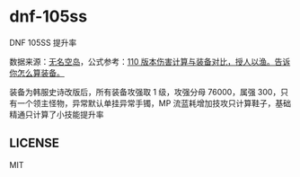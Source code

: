 # dnf-105ss

DNF 105SS 提升率

数据来源：[无名空岛](https://www.skycity.top:8016/dictionary?from=home)，公式参考：[110 版本伤害计算与装备对比，授人以渔。告诉你怎么算装备。](https://bbs.colg.cn/tdread-8672452-1-1.html?PC_forum171_strategy)

装备为韩服史诗改版后，所有装备攻强取 1 级，攻强分母 76000，属强 300，只有一个领主怪物，异常默认单挂异常手镯，MP 流蓝耗增加技攻只计算鞋子，基础精通只计算了小技能提升率

## LICENSE

MIT
